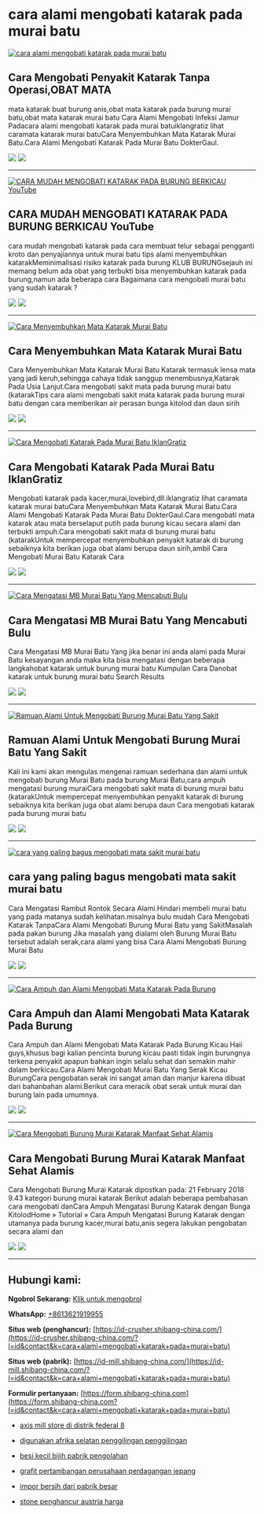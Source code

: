 # cara alami mengobati katarak pada murai batu

<a href="https://swt.shibang-china.com/?l=id&img&k=cara+alami+mengobati+katarak+pada+murai+batu" target="_blank">![cara alami mengobati katarak pada murai batu](http://static.shibang-china.com/all-800x300/671.jpg)</a>

## Cara Mengobati Penyakit Katarak Tanpa Operasi,OBAT MATA
mata katarak buat burung anis,obat mata katarak pada burung murai batu,obat mata katarak murai batu Cara Alami Mengobati Infeksi Jamur Padacara alami mengobati katarak pada murai batuiklangratiz lihat caramata katarak murai batuCara Menyembuhkan Mata Katarak Murai Batu.Cara Alami Mengobati Katarak Pada Murai Batu DokterGaul.


<a href="https://whatsapp.shibangsoft.com/WhatsApp.php" target="_blank" title="WhatsApp">![](http://static.shibang-china.com/icon/whatsapp.png)</a> <a href="https://swt.shibang-china.com/?l=id&icon&k=cara+alami+mengobati+katarak+pada+murai+batu" target="_blank">![](http://static.shibang-china.com/icon/chat-id.png)</a>

---

<a href="https://swt.shibang-china.com/?l=id&img&k=cara+alami+mengobati+katarak+pada+murai+batu" target="_blank">![CARA MUDAH MENGOBATI KATARAK PADA BURUNG BERKICAU YouTube](http://static.shibang-china.com/all-800x300/95.jpg)</a>

## CARA MUDAH MENGOBATI KATARAK PADA BURUNG BERKICAU YouTube
cara mudah mengobati katarak pada cara membuat telur sebagai pengganti kroto dan penyajiannya untuk murai batu tips alami menyembuhkan katarakMeminimalisasi risiko katarak pada burung KLUB BURUNGsejauh ini memang belum ada obat yang terbukti bisa menyembuhkan katarak pada burung,namun ada beberapa cara Bagaimana cara mengobati murai batu yang sudah katarak ?


<a href="https://whatsapp.shibangsoft.com/WhatsApp.php" target="_blank" title="WhatsApp">![](http://static.shibang-china.com/icon/whatsapp.png)</a> <a href="https://swt.shibang-china.com/?l=id&icon&k=cara+alami+mengobati+katarak+pada+murai+batu" target="_blank">![](http://static.shibang-china.com/icon/chat-id.png)</a>

---

<a href="https://swt.shibang-china.com/?l=id&img&k=cara+alami+mengobati+katarak+pada+murai+batu" target="_blank">![Cara Menyembuhkan Mata Katarak Murai Batu](http://static.shibang-china.com/all-800x300/365.jpg)</a>

## Cara Menyembuhkan Mata Katarak Murai Batu
Cara Menyembuhkan Mata Katarak Murai Batu Katarak termasuk lensa mata yang jadi keruh,sehingga cahaya tidak sanggup menembusnya,Katarak Pada Usia Lanjut.Cara mengobati sakit mata pada burung murai batu (katarakTips cara alami mengobati sakit mata katarak pada burung murai batu dengan cara memberikan air perasan bunga kitolod dan daun sirih


<a href="https://whatsapp.shibangsoft.com/WhatsApp.php" target="_blank" title="WhatsApp">![](http://static.shibang-china.com/icon/whatsapp.png)</a> <a href="https://swt.shibang-china.com/?l=id&icon&k=cara+alami+mengobati+katarak+pada+murai+batu" target="_blank">![](http://static.shibang-china.com/icon/chat-id.png)</a>

---

<a href="https://swt.shibang-china.com/?l=id&img&k=cara+alami+mengobati+katarak+pada+murai+batu" target="_blank">![Cara Mengobati Katarak Pada Murai Batu IklanGratiz](http://static.shibang-china.com/all-800x300/128.jpg)</a>

## Cara Mengobati Katarak Pada Murai Batu IklanGratiz
Mengobati katarak pada kacer,murai,lovebird,dll.iklangratiz lihat caramata katarak murai batuCara Menyembuhkan Mata Katarak Murai Batu.Cara Alami Mengobati Katarak Pada Murai Batu DokterGaul.Cara mengobati mata katarak atau mata berselaput putih pada burung kicau secara alami dan terbukti ampuh.Cara mengobati sakit mata di burung murai batu (katarakUntuk mempercepat menyembuhkan penyakit katarak di burung sebaiknya kita berikan juga obat alami berupa daun sirih,ambil Cara Mengobati Murai Batu Katarak Cara


<a href="https://whatsapp.shibangsoft.com/WhatsApp.php" target="_blank" title="WhatsApp">![](http://static.shibang-china.com/icon/whatsapp.png)</a> <a href="https://swt.shibang-china.com/?l=id&icon&k=cara+alami+mengobati+katarak+pada+murai+batu" target="_blank">![](http://static.shibang-china.com/icon/chat-id.png)</a>

---

<a href="https://swt.shibang-china.com/?l=id&img&k=cara+alami+mengobati+katarak+pada+murai+batu" target="_blank">![Cara Mengatasi MB Murai Batu Yang Mencabuti Bulu](http://static.shibang-china.com/all-800x300/1107.jpg)</a>

## Cara Mengatasi MB Murai Batu Yang Mencabuti Bulu
Cara Mengatasi MB Murai Batu Yang jika benar ini anda alami pada Murai Batu kesayangan anda maka kita bisa mengatasi dengan beberapa langkahobat katarak untuk burung murai batu Kumpulan Cara Danobat katarak untuk burung murai batu Search Results


<a href="https://whatsapp.shibangsoft.com/WhatsApp.php" target="_blank" title="WhatsApp">![](http://static.shibang-china.com/icon/whatsapp.png)</a> <a href="https://swt.shibang-china.com/?l=id&icon&k=cara+alami+mengobati+katarak+pada+murai+batu" target="_blank">![](http://static.shibang-china.com/icon/chat-id.png)</a>

---

<a href="https://swt.shibang-china.com/?l=id&img&k=cara+alami+mengobati+katarak+pada+murai+batu" target="_blank">![Ramuan Alami Untuk Mengobati Burung Murai Batu Yang Sakit](http://static.shibang-china.com/all-800x300/137.jpg)</a>

## Ramuan Alami Untuk Mengobati Burung Murai Batu Yang Sakit
Kali ini kami akan mengulas mengenai ramuan sederhana dan alami untuk mengobati burung Murai Batu pada burung Murai Batu,cara ampuh mengatasi burung muraiCara mengobati sakit mata di burung murai batu (katarakUntuk mempercepat menyembuhkan penyakit katarak di burung sebaiknya kita berikan juga obat alami berupa daun Cara mengobati katarak pada burung murai batu


<a href="https://whatsapp.shibangsoft.com/WhatsApp.php" target="_blank" title="WhatsApp">![](http://static.shibang-china.com/icon/whatsapp.png)</a> <a href="https://swt.shibang-china.com/?l=id&icon&k=cara+alami+mengobati+katarak+pada+murai+batu" target="_blank">![](http://static.shibang-china.com/icon/chat-id.png)</a>

---

<a href="https://swt.shibang-china.com/?l=id&img&k=cara+alami+mengobati+katarak+pada+murai+batu" target="_blank">![cara yang paling bagus mengobati mata sakit murai batu](http://static.shibang-china.com/all-800x300/1048.jpg)</a>

## cara yang paling bagus mengobati mata sakit murai batu
Cara Mengatasi Rambut Rontok Secara Alami.Hindari membeli murai batu yang pada matanya sudah kelihatan.misalnya bulu mudah Cara Mengobati Katarak TanpaCara Alami Mengobati Burung Murai Batu yang SakitMasalah pada pakan burung Jika masalah yang dialami oleh Burung Murai Batu tersebut adalah serak,cara alami yang bisa Cara Alami Mengobati Burung Murai Batu


<a href="https://whatsapp.shibangsoft.com/WhatsApp.php" target="_blank" title="WhatsApp">![](http://static.shibang-china.com/icon/whatsapp.png)</a> <a href="https://swt.shibang-china.com/?l=id&icon&k=cara+alami+mengobati+katarak+pada+murai+batu" target="_blank">![](http://static.shibang-china.com/icon/chat-id.png)</a>

---

<a href="https://swt.shibang-china.com/?l=id&img&k=cara+alami+mengobati+katarak+pada+murai+batu" target="_blank">![Cara Ampuh dan Alami Mengobati Mata Katarak Pada Burung](http://static.shibang-china.com/all-800x300/1217.jpg)</a>

## Cara Ampuh dan Alami Mengobati Mata Katarak Pada Burung
Cara Ampuh dan Alami Mengobati Mata Katarak Pada Burung Kicau Haii guys,khusus bagi kalian pencinta burung kicau pasti tidak ingin burungnya terkena penyakit apapun bahkan ingin selalu sehat dan semakin mahir dalam berkicau.Cara Alami Mengobati Murai Batu Yang Serak Kicau BurungCara pengobatan serak ini sangat aman dan manjur karena dibuat dari bahanbahan alami.Berikut cara meracik obat serak untuk murai dan burung lain pada umumnya.


<a href="https://whatsapp.shibangsoft.com/WhatsApp.php" target="_blank" title="WhatsApp">![](http://static.shibang-china.com/icon/whatsapp.png)</a> <a href="https://swt.shibang-china.com/?l=id&icon&k=cara+alami+mengobati+katarak+pada+murai+batu" target="_blank">![](http://static.shibang-china.com/icon/chat-id.png)</a>

---

<a href="https://swt.shibang-china.com/?l=id&img&k=cara+alami+mengobati+katarak+pada+murai+batu" target="_blank">![Cara Mengobati Burung Murai Katarak Manfaat Sehat Alamis](http://static.shibang-china.com/all-800x300/695.jpg)</a>

## Cara Mengobati Burung Murai Katarak Manfaat Sehat Alamis
Cara Mengobati Burung Murai Katarak dipostkan pada: 21 February 2018 9.43 kategori burung murai katarak Berikut adalah beberapa pembahasan cara mengobati danCara Ampuh Mengatasi Burung Katarak dengan Bunga KitolodHome » Tutorial » Cara Ampuh Mengatasi Burung Katarak dengan utamanya pada burung kacer,murai batu,anis segera lakukan pengobatan secara alami dan


<a href="https://whatsapp.shibangsoft.com/WhatsApp.php" target="_blank" title="WhatsApp">![](http://static.shibang-china.com/icon/whatsapp.png)</a> <a href="https://swt.shibang-china.com/?l=id&icon&k=cara+alami+mengobati+katarak+pada+murai+batu" target="_blank">![](http://static.shibang-china.com/icon/chat-id.png)</a>

---
## Hubungi kami:

**Ngobrol Sekarang:** [Klik untuk mengobrol](https://swt.shibang-china.com?l=id&contact&k=cara+alami+mengobati+katarak+pada+murai+batu)

**WhatsApp:**  [+8613621919955](https://whatsapp.shibangsoft.com/WhatsApp.php)

**Situs web (penghancur):** [https://id-crusher.shibang-china.com/](https://id-crusher.shibang-china.com/?l=id&contact&k=cara+alami+mengobati+katarak+pada+murai+batu)

**Situs web (pabrik):** [https://id-mill.shibang-china.com/](https://id-mill.shibang-china.com/?l=id&contact&k=cara+alami+mengobati+katarak+pada+murai+batu)

**Formulir pertanyaan:** [https://form.shibang-china.com](https://form.shibang-china.com?l=id&contact&k=cara+alami+mengobati+katarak+pada+murai+batu)

* [axis mill store di distrik federal 8](../38/axis%20mill%20store%20di%20distrik%20federal%208.md)

* [digunakan afrika selatan penggilingan penggilingan](../35/digunakan%20afrika%20selatan%20penggilingan%20penggilingan.md)

* [besi kecil bijih pabrik pengolahan](../39/besi%20kecil%20bijih%20pabrik%20pengolahan.md)

* [grafit pertambangan perusahaan perdagangan jepang](../36/grafit%20pertambangan%20perusahaan%20perdagangan%20jepang.md)

* [impor bersih dari pabrik besar](../35/impor%20bersih%20dari%20pabrik%20besar.md)

* [stone penghancur austria harga](../32/stone%20penghancur%20austria%20harga.md)